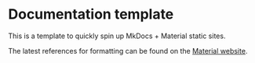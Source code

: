 # Documentation template

This is a template to quickly spin up MkDocs + Material static sites.

The latest references for formatting can be found on the [Material website](https://squidfunk.github.io/mkdocs-material/).
